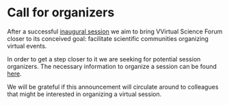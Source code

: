 # Call for organizers

After a successful [inaugural session](inauguralsession.md) we aim to bring VVirtual Science Forum closer to its conceived goal: facilitate scientific communities organizing virtual events.

In order to get a step closer to it we are seeking for potential session organizers.
The necessary information to organize a session can be found [here](organizierguide.md).

We will be grateful if this announcement will circulate around to colleagues that might be interested in organizing a virtual session.
